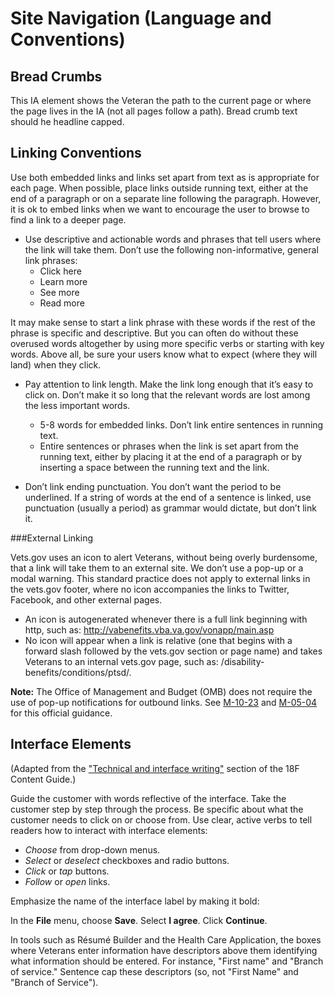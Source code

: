 # Site Navigation (Language and Conventions)

## Bread Crumbs

This IA element shows the Veteran the path to the current page or where the page lives in the IA (not all pages follow a path). Bread crumb text should he headline capped.

## Linking Conventions
Use both embedded links and links set apart from text as is appropriate for each page. When possible, place links outside running text, either at the end of a paragraph or on a separate line following the paragraph. However, it is ok to embed links when we want to encourage the user to browse to find a link to a deeper page.

- Use descriptive and actionable words and phrases that tell users where the link will take them. Don’t use the following non-informative, general link phrases: 
  - Click here
  - Learn more
  - See more
  - Read more 

It may make sense to start a link phrase with these words if the rest of the phrase is specific and descriptive. But you can often do without these overused words altogether by using more specific verbs or starting with key words. Above all, be sure your users know what to expect (where they will land) when they click.

- Pay attention to link length. Make the link long enough that it’s easy to click on. Don’t make it so long that the relevant words are lost among the less important words.
  - 5-8 words for embedded links. Don’t link entire sentences in running text.
  - Entire sentences or phrases when the link is set apart from the running text, either by placing it at the end of a paragraph or by inserting a space between the running text and the link.
  
- Don’t link ending punctuation. You don’t want the period to be underlined. If a string of words at the end of a sentence is linked, use punctuation (usually a period) as grammar would dictate, but don’t link it.

###External Linking 

Vets.gov uses an icon to alert Veterans, without being overly burdensome, that a link will take them to an external site. We don’t use a pop-up or a modal warning. This standard practice does not apply to external links in the vets.gov footer, where no icon accompanies the links to Twitter, Facebook, and other external pages.
- An icon is autogenerated whenever there is a full link beginning with http, such as: http://vabenefits.vba.va.gov/vonapp/main.asp
- No icon will appear when a link is relative (one that begins with a forward slash followed by the vets.gov section or page name) and takes Veterans to an internal vets.gov page, such as:
/disability-benefits/conditions/ptsd/.

**Note:** The Office of Management and Budget (OMB) does not require the use of pop-up notifications for outbound links. See [M-10-23](https://www.whitehouse.gov/sites/default/files/omb/assets/memoranda_2010/m10-23.pdf) and [M-05-04](https://www.whitehouse.gov/sites/default/files/omb/memoranda/fy2005/m05-04.pdf) for this official guidance.

## Interface Elements 
(Adapted from the ["Technical and interface writing"](https://pages.18f.gov/content-guide/technical-and-interface-writing/) section of the 18F Content Guide.)

Guide the customer with words reflective of the interface. Take the customer step by step through the process. Be specific about what the customer needs to click on or choose from. Use clear, active verbs to tell readers how to interact with interface elements:

- *Choose* from drop-down menus.
- *Select* or *deselect* checkboxes and radio buttons.
- *Click* or *tap* buttons.
- *Follow* or *open* links.

Emphasize the name of the interface label by making it bold:

In the **File** menu, choose **Save**.
Select **I agree**.
Click **Continue**.

In tools such as Résumé Builder and the Health Care Application, the boxes where Veterans enter information have descriptors above them identifying what information should be entered. For instance, "First name" and "Branch of service." Sentence cap these descriptors (so, not "First Name" and "Branch of Service").
